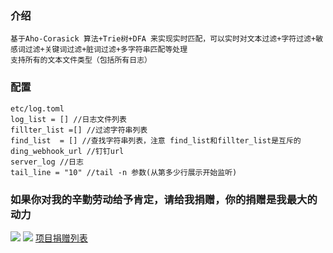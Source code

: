 ### 介绍
	基于Aho-Corasick 算法+Trie树+DFA 来实现实时匹配，可以实时对文本过滤+字符过滤+敏感词过滤+关键词过滤+脏词过滤+多字符串匹配等处理
	支持所有的文本文件类型（包括所有日志）
### 配置
	etc/log.toml
	log_list = [] //日志文件列表
	fillter_list =[] //过滤字符串列表
	find_list  = [] //查找字符串列表，注意 find_list和fillter_list是互斥的
	ding_webhook_url //钉钉url
	server_log //日志
	tail_line = "10" //tail -n 参数(从第多少行展示开始监听)
### 如果你对我的辛勤劳动给予肯定，请给我捐赠，你的捐赠是我最大的动力
![](https://github.com/qieangel2013/zys/blob/master/public/images/pw.jpg)
![](https://github.com/qieangel2013/zys/blob/master/public/images/pay.png)
[项目捐赠列表](https://github.com/qieangel2013/zys/wiki/%E9%A1%B9%E7%9B%AE%E6%8D%90%E8%B5%A0)
